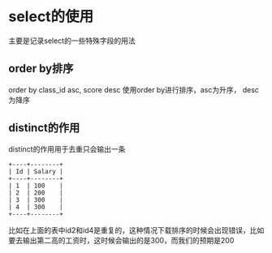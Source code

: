 # select的使用
主要是记录select的一些特殊字段的用法

## order by排序
order by class_id asc, score desc
使用order by进行排序，asc为升序， desc为降序

## distinct的作用
distinct的作用用于去重只会输出一条
```text
+----+--------+
| Id | Salary |
+----+--------+
| 1  | 100    |
| 2  | 200    |
| 3  | 300    |
| 4  | 300    |
+----+--------+
```

比如在上面的表中id2和id4是重复的，这种情况下载排序的时候会出现错误，比如要去输出第二高的工资时，这时候会输出的是300，而我们的预期是200